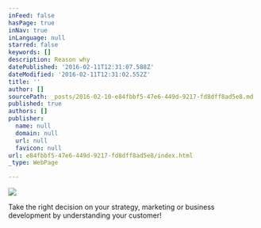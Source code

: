 ```yaml
---
inFeed: false
hasPage: true
inNav: true
inLanguage: null
starred: false
keywords: []
description: Reason why
datePublished: '2016-02-11T12:31:07.588Z'
dateModified: '2016-02-11T12:31:02.552Z'
title: ''
author: []
sourcePath: _posts/2016-02-10-e84fbbf5-47e6-449d-9217-fd8dff8ad5e8.md
published: true
authors: []
publisher:
  name: null
  domain: null
  url: null
  favicon: null
url: e84fbbf5-47e6-449d-9217-fd8dff8ad5e8/index.html
_type: WebPage

---
```

![](https://the-grid-user-content.s3-us-west-2.amazonaws.com/555d4ae7-a190-4269-99b2-902acaa7aa27.JPG)

Take the right decision on your strategy, marketing or business development by understanding your customer!